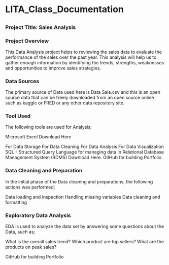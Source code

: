 # LITA_Class_Documentation
## 
### Project Title: Sales Analysis
### Project Overview 
This Data Analysis project helps to reviewing the sales data to evaluate the performance of the sales over the past year. This analysis will help us to gather enough information by identifying the trends, strengths, weaknesses and opportunities to improve sales strategies.
### Data Sources 
The primary source of Data used here is Data Sale.csv and this is an open source data that can be freely downloaded from an open source online such as kaggle or FRED or any other data repository site.
### Tool Used
The following tools are used for Analysis;

Microsoft Excel Download Here

For Data Storage
For Data Cleaning
For Data Analysis
For Data Visualization
SQL - Structured Query Language for managing data in Relational Database Management System (RDMS) Download Here.
GitHub for building Portfolio
### Data Cleaning and Preparation
In the initial phase of the Data cleaning and preparations, the following actions was performed;

Data loading and inspection
Handling missing variables
Data cleaning and formatting
### Exploratory Data Analysis 
EDA is used to analyze the data set by answering some questions about the Data, such as;

What is the overall sales trend?
Which product are top sellers?
What are the products on peak sales?

GitHub for building Portfolio
